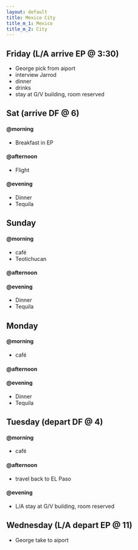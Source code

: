 ```yaml
---
layout: default
title: Mexico City
title_m_1: Mexico
title_m_2: City
---
```


## Friday (L/A arrive EP @ 3:30)
- George pick from aiport
- interview Jarrod
- dinner
- drinks
- stay at G/V building, room reserved

## Sat (arrive DF @ 6)
#### @morning
- Breakfast in EP
  
#### @afternoon
- Flight

#### @evening
- Dinner
- Tequila

## Sunday
#### @morning
- café
- Teotichucan

#### @afternoon

#### @evening
- Dinner
- Tequila

## Monday
#### @morning
- café
  
#### @afternoon

#### @evening
- Dinner
- Tequila

## Tuesday (depart DF @ 4)
#### @morning
- café

#### @afternoon
- travel back to EL Paso
  
#### @evening
- L/A stay at G/V building, room reserved

## Wednesday (L/A depart EP @ 11)
- George take to aiport
